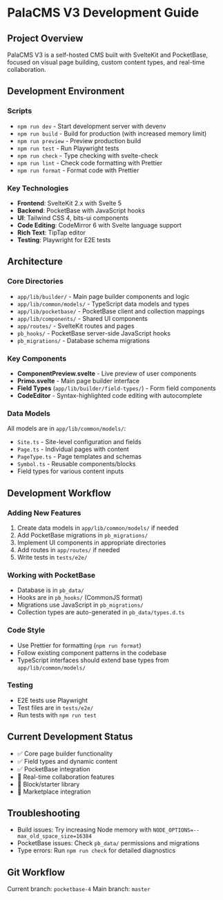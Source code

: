 # PalaCMS V3 Development Guide

## Project Overview

PalaCMS V3 is a self-hosted CMS built with SvelteKit and PocketBase, focused on visual page building, custom content types, and real-time collaboration.

## Development Environment

### Scripts

- `npm run dev` - Start development server with devenv
- `npm run build` - Build for production (with increased memory limit)
- `npm run preview` - Preview production build
- `npm run test` - Run Playwright tests
- `npm run check` - Type checking with svelte-check
- `npm run lint` - Check code formatting with Prettier
- `npm run format` - Format code with Prettier

### Key Technologies

- **Frontend**: SvelteKit 2.x with Svelte 5
- **Backend**: PocketBase with JavaScript hooks
- **UI**: Tailwind CSS 4, bits-ui components
- **Code Editing**: CodeMirror 6 with Svelte language support
- **Rich Text**: TipTap editor
- **Testing**: Playwright for E2E tests

## Architecture

### Core Directories

- `app/lib/builder/` - Main page builder components and logic
- `app/lib/common/models/` - TypeScript data models and types
- `app/lib/pocketbase/` - PocketBase client and collection mappings
- `app/lib/components/` - Shared UI components
- `app/routes/` - SvelteKit routes and pages
- `pb_hooks/` - PocketBase server-side JavaScript hooks
- `pb_migrations/` - Database schema migrations

### Key Components

- **ComponentPreview.svelte** - Live preview of user components
- **Primo.svelte** - Main page builder interface
- **Field Types** (`app/lib/builder/field-types/`) - Form field components
- **CodeEditor** - Syntax-highlighted code editing with autocomplete

### Data Models

All models are in `app/lib/common/models/`:

- `Site.ts` - Site-level configuration and fields
- `Page.ts` - Individual pages with content
- `PageType.ts` - Page templates and schemas
- `Symbol.ts` - Reusable components/blocks
- Field types for various content inputs

## Development Workflow

### Adding New Features

1. Create data models in `app/lib/common/models/` if needed
2. Add PocketBase migrations in `pb_migrations/`
3. Implement UI components in appropriate directories
4. Add routes in `app/routes/` if needed
5. Write tests in `tests/e2e/`

### Working with PocketBase

- Database is in `pb_data/`
- Hooks are in `pb_hooks/` (CommonJS format)
- Migrations use JavaScript in `pb_migrations/`
- Collection types are auto-generated in `pb_data/types.d.ts`

### Code Style

- Use Prettier for formatting (`npm run format`)
- Follow existing component patterns in the codebase
- TypeScript interfaces should extend base types from `app/lib/common/models/`

### Testing

- E2E tests use Playwright
- Test files are in `tests/e2e/`
- Run tests with `npm run test`

## Current Development Status

- ✅ Core page builder functionality
- ✅ Field types and dynamic content
- ✅ PocketBase integration
- 🚧 Real-time collaboration features
- 🚧 Block/starter library
- 🚧 Marketplace integration

## Troubleshooting

- Build issues: Try increasing Node memory with `NODE_OPTIONS=--max_old_space_size=16384`
- PocketBase issues: Check `pb_data/` permissions and migrations
- Type errors: Run `npm run check` for detailed diagnostics

## Git Workflow

Current branch: `pocketbase-4`
Main branch: `master`
